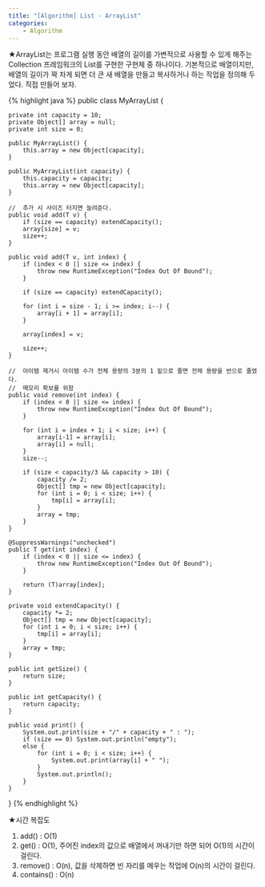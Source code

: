 ```yaml
---
title: "[Algorithm] List - ArrayList"
categories:
    - Algorithm
---
```

★ArrayList는 프로그램 실행 동안 배열의 길이를 가변적으로 사용할 수 있게 해주는 Collection 프레임워크의 List를 구현한 구현체 중 하나이다. 기본적으로 배열이지만, 배열의 길이가 꽉 차게 되면 더 큰 새 배열을 만들고 복사하거나 하는 작업을 정의해 두었다. 직접 만들어 보자.

{% highlight java %}
public class MyArrayList<T extends Object> {
	
	private int capacity = 10;
	private Object[] array = null;
	private int size = 0;
	
	public MyArrayList() {
		this.array = new Object[capacity];
	}

	public MyArrayList(int capacity) {
		this.capacity = capacity;
		this.array = new Object[capacity];
	}
	
	//	추가 시 사이즈 터지면 늘려준다.
	public void add(T v) {
		if (size == capacity) extendCapacity();
		array[size] = v;
		size++;
	}
	
	public void add(T v, int index) {
		if (index < 0 || size <= index) {
			throw new RuntimeException("Index Out Of Bound");
		}
		
		if (size == capacity) extendCapacity();
		
		for (int i = size - 1; i >= index; i--) {
			array[i + 1] = array[i];
		}
		
		array[index] = v;
		
		size++;
	}
	
	//	아이템 제거시 아이템 수가 전체 용량의 3분의 1 밑으로 줄면 전체 용량을 반으로 줄였다.
	//	메모리 확보를 위함
	public void remove(int index) {
		if (index < 0 || size <= index) {
			throw new RuntimeException("Index Out Of Bound");
		}
		
		for (int i = index + 1; i < size; i++) {
			array[i-1] = array[i];
			array[i] = null;
		}
		size--;
		
		if (size < capacity/3 && capacity > 10) {
			capacity /= 2;
			Object[] tmp = new Object[capacity];
			for (int i = 0; i < size; i++) {
				tmp[i] = array[i];
			}
			array = tmp;
		}
	}
	
	@SuppressWarnings("unchecked")
	public T get(int index) {
		if (index < 0 || size <= index) {
			throw new RuntimeException("Index Out Of Bound");
		}
		
		return (T)array[index];
	}
	
	private void extendCapacity() {
		capacity *= 2;
		Object[] tmp = new Object[capacity];
		for (int i = 0; i < size; i++) {
			tmp[i] = array[i];
		}
		array = tmp;
	}
	
	public int getSize() {
		return size;
	}
	
	public int getCapacity() {
		return capacity;
	}
	
	public void print() {
		System.out.print(size + "/" + capacity + " : ");
		if (size == 0) System.out.println("empty");
		else {
			for (int i = 0; i < size; i++) {
				System.out.print(array[i] + " "); 
			}
			System.out.println();
		}
	}
}
{% endhighlight %}

★시간 복잡도
1. add() : O(1)
2. get() : O(1), 주어진 index의 값으로 배열에서 꺼내기만 하면 되어 O(1)의 시간이 걸린다.
3. remove() : O(n), 값을 삭제하면 빈 자리를 메우는 작업에 O(n)의 시간이 걸린다.
4. contains() : O(n)